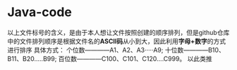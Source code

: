 # Java-code
以上文件标号的含义，是由于本人想让文件按照创建的顺序排列，但是github仓库中的文件排列顺序是根据文件名的**ASCII码**从小到大，因此利用**字母+数字**的方式进行排序
具体方式：
个位数————A1、A2、A3·····A9;
十位数————B10、B11、B20.....B99;
百位数————C100、C101、C120....C999。
以此类推

